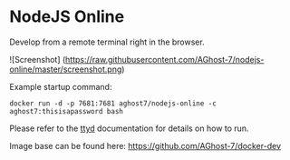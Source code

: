 # NodeJS Online
Develop from a remote terminal right in the browser.

![Screenshot]
(https://raw.githubusercontent.com/AGhost-7/nodejs-online/master/screenshot.png)

Example startup command:

```
docker run -d -p 7681:7681 aghost7/nodejs-online -c aghost7:thisisapassword bash
```

Please refer to the [ttyd](https://github.com/tsl0922/ttyd) documentation for details on how to run.

Image base can be found here: https://github.com/AGhost-7/docker-dev
